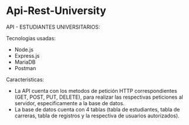 # Api-Rest-University
API - ESTUDIANTES UNIVERSITARIOS:

Tecnologias usadas:

 * Node.js
 * Express.js
 * MariaDB
 * Postman

Caracteristicas:

 * La API cuenta con los metodos de petición HTTP correspondientes (GET, POST, PUT, DELETE), para realizar las respectivas peticiones al     servidor, especificamente a la base de datos.
 * La base de datos cuenta con 4 tablas (tabla de estudiantes, tabla de carreras, tabla de registros y la respectiva de usuarios autorizados). 

